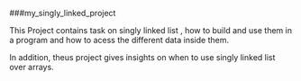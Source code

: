 ###my_singly_linked_project


This Project contains task on singly linked list , how to build and  use them in a program and how to acess the different data inside them.

In addition, theus project gives insights on when to use singly linked list over arrays.
